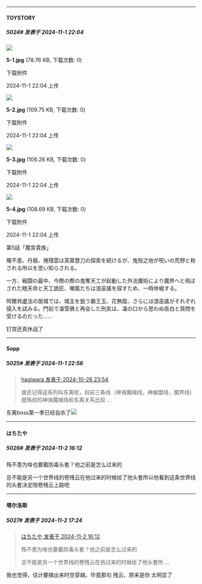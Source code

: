 ﻿
*****

####  TOYSTORY  
##### 5024#       发表于 2024-11-1 22:04

<img src="https://img.saraba1st.com/forum/202411/01/220432akjnak7upv3b7zn7.jpg" referrerpolicy="no-referrer">

<strong>5-1.jpg</strong> (78.76 KB, 下载次数: 0)

下载附件

2024-11-1 22:04 上传

<img src="https://img.saraba1st.com/forum/202411/01/220433o26efjuuxfyzjw9p.jpg" referrerpolicy="no-referrer">

<strong>5-2.jpg</strong> (109.75 KB, 下载次数: 0)

下载附件

2024-11-1 22:04 上传

<img src="https://img.saraba1st.com/forum/202411/01/220434ybvb2dibzv1at9dd.jpg" referrerpolicy="no-referrer">

<strong>5-3.jpg</strong> (106.26 KB, 下载次数: 0)

下载附件

2024-11-1 22:04 上传

<img src="https://img.saraba1st.com/forum/202411/01/220436tiibckxmn53wxt12.jpg" referrerpolicy="no-referrer">

<strong>5-4.jpg</strong> (108.69 KB, 下载次数: 0)

下载附件

2024-11-1 22:04 上传

第5話「魔宮貴族」

殤不患、丹翡、捲殘雲は芙蓉慧刀の探索を続けるが、鬼歿之地が呪いの荒野と称される所以を思い知らされる。

一方、戦闘の最中、今際の際の鬼奪天工が起動した外法魔術により魔界へと飛ばされた睦天命と天工詭匠、嘲風たちは浪巫謠を探すため、一時休戦する。

阿爾貝盧法の居城では、城主を狙う霸王玉、花無蹤、さらには浪巫謠がそれぞれ侵入を試みる。門前で凜雪鴉と再会した刑亥は、凜の口から思わぬ告白と質問を受けるのだった......

钉宫还真休战了


*****

####  Sopp  
##### 5025#       发表于 2024-11-1 22:56

<blockquote><a href="httphttps://bbs.saraba1st.com/2b/forum.php?mod=redirect&amp;goto=findpost&amp;pid=66564276&amp;ptid=1770999" target="_blank">hagiwara 发表于 2024-10-28 23:54</a>

谁还记得这系列叫东离呢，目前三条线（神诲魔械线，神蝗盟线，魔界线）就殇叔的神诲魔械线和东离关系比较 ...</blockquote>
东离boss第一季已经自杀了<img src="https://static.saraba1st.com/image/smiley/face2017/002.png" referrerpolicy="no-referrer">


*****

####  はちたや  
##### 5026#       发表于 2024-11-2 16:12

殇不患为啥也要戴防毒头套？他之前是怎么过来的

总不能是另一个世界线的卷残云在他过来的时候给了他头套所以他看到这条世界线的头套决定陪卷残云上路吧


*****

####  塔尔洛斯  
##### 5027#       发表于 2024-11-2 17:24

<blockquote><a href="httphttps://bbs.saraba1st.com/2b/forum.php?mod=redirect&amp;goto=findpost&amp;pid=66602329&amp;ptid=1770999" target="_blank">はちたや 发表于 2024-11-2 16:12</a>

殇不患为啥也要戴防毒头套？他之前是怎么过来的

总不能是另一个世界线的卷残云在他过来的时候给了他头套所 ...</blockquote>
我也觉得，估计要搞出来时空穿越。毕竟那句 残云，原来是你 太明显了

